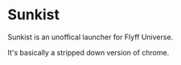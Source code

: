 # Sunkist

Sunkist is an unoffical launcher for Flyff Universe. 

It's basically a stripped down version of chrome.

